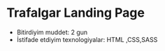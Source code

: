 # Trafalgar Landing Page

- Bitirdiyim muddet: 2 gun
- İstifade etdiyim texnologiyalar: HTML ,CSS,SASS

